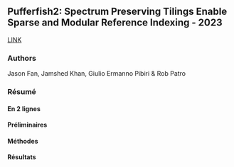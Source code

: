 ## Pufferfish2: Spectrum Preserving Tilings Enable Sparse and Modular Reference Indexing - 2023

[LINK](https://link.springer.com/chapter/10.1007/978-3-031-29119-7_2) 

### Authors  
Jason Fan, Jamshed Khan, Giulio Ermanno Pibiri & Rob Patro

### Résumé

#### En 2 lignes


#### Préliminaires


#### Méthodes



#### Résultats

